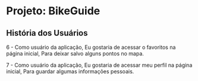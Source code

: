 
# Projeto: BikeGuide

## História dos Usuários

6 - Como usuário da aplicação, Eu gostaria de acessar o favoritos na página inicial, Para  deixar salvo alguns pontos no mapa.

7 - Como usuário da aplicação, Eu gostaria de acessar meu perfil na página inicial, Para guardar algumas informações pessoais.
